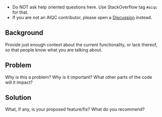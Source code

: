 * Do NOT ask help oriented questions here. Use StackOverflow tag `#aiqc` for that.
* If you are not an AIQC contributor, please open a [Discussion](https://github.com/aiqc/aiqc/discussions) instead.

## Background
Provide just enough context about the current functionality, or lack thereof, so that people know what you are talking about. 

## Problem
Why is this a problem? Why is it important? What other parts of the code will it impact?

## Solution
What, if any, is your proposed feature/fix? What do you recommend?

